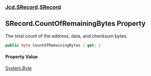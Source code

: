 ### [Jcd.SRecord](Jcd.SRecord.md 'Jcd.SRecord').[SRecord](Jcd.SRecord.SRecord.md 'Jcd.SRecord.SRecord')

## SRecord.CountOfRemainingBytes Property

The total count of the address, data, and checksum bytes.

```csharp
public byte CountOfRemainingBytes { get; }
```

#### Property Value
[System.Byte](https://docs.microsoft.com/en-us/dotnet/api/System.Byte 'System.Byte')